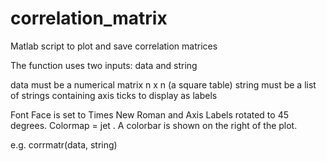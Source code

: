 # correlation_matrix
Matlab script to plot and save correlation matrices

The function uses two inputs: data and string

data must be a numerical matrix n x n (a square table)
string must be a list of strings containing axis ticks to display as labels

Font Face is set to Times New Roman and Axis Labels rotated to 45 degrees.
Colormap = jet . 
A colorbar is shown on the right of the plot.

e.g. 
corrmatr(data, string)
